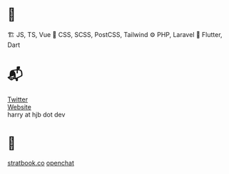 # 🧰
🏗 JS, TS, Vue
🎨 CSS, SCSS, PostCSS, Tailwind
⚙ PHP, Laravel
📱 Flutter, Dart

# 📬
[Twitter](https://twitter.com/hjbdev)  
[Website](https://hjb.dev)  
harry at hjb dot dev

# 🔨
[stratbook.co](https://stratbook.co)
[openchat](https://github.com/hjbdev/openchat)

<!--
**HJBDev/hjbdev** is a ✨ _special_ ✨ repository because its `README.md` (this file) appears on your GitHub profile.

Here are some ideas to get you started:

- 🔭 I’m currently working on ...
- 🌱 I’m currently learning ...
- 👯 I’m looking to collaborate on ...
- 🤔 I’m looking for help with ...
- 💬 Ask me about ...
- 📫 How to reach me: ...
- 😄 Pronouns: ...
- ⚡ Fun fact: ...
-->
